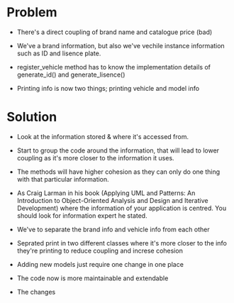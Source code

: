 # Problem 
* There's a direct coupling of brand name and catalogue price (bad)
* We've a brand information, but also we've vechile instance information such as ID and lisence plate.
* register_vehicle method has to know the implementation details of generate_id() and generate_lisence()

* Printing info is now two things; printing vehicle and model info


# Solution

* Look at the information stored & where it's accessed from.

* Start to group the code around the information, that will lead to lower coupling as it's more closer to the information it uses. 
* The methods will have higher cohesion as they can only do one thing with that particular information.

* As Craig Larman in his book (Applying UML and Patterns: An Introduction to Object-Oriented Analysis and Design and Iterative Development) where the information of your application is centred. You should look for information expert he stated.

* We've to separate the brand info and vehicle info from each other 

* Seprated print in two different classes where it's more closer to the info they're printing to reduce coupling and increse cohesion

* Adding new models just require one change in one place

* The code now is more maintainable and extendable

* The changes 